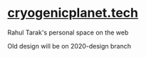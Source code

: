 # [cryogenicplanet.tech](https://cryogenicplanet.tech/)

Rahul Tarak's personal space on the web

Old design will be on 2020-design branch
